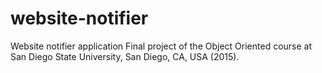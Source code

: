 # website-notifier
Website notifier application
Final project of the Object Oriented course at San Diego State University, San Diego, CA, USA (2015).
